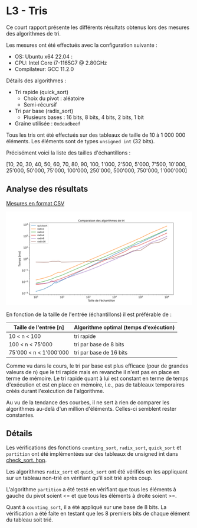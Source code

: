 # L3 - Tris

Ce court rapport présente les différents résultats obtenus lors des mesures des algorithmes de tri.

Les mesures ont été effectués avec la configuration suivante :
* OS: Ubuntu x64 22.04 :
* CPU: Intel Core i7-1165G7 @ 2.80GHz
* Compilateur: GCC 11.2.0

Détails des algorithmes :
* Tri rapide (quick_sort)
  * Choix du pivot : aléatoire
  * Semi-récursif
* Tri par base (radix_sort)
  * Plusieurs bases : 16 bits, 8 bits, 4 bits, 2 bits, 1 bit
* Graine utilisée : `0xdeadbeef`

Tous les tris ont été effectués sur des tableaux de taille de 10 à 1 000 000 éléments.
Les éléments sont de types `unsigned int` (32 bits).

Précisément voici la liste des tailles d'échantillons :


[10, 20, 30, 40, 50, 60, 70, 80, 90, 100, 1'000, 2'500, 5'000, 7'500, 10'000, 25'000,
50'000, 75'000, 100'000, 250'000, 500'000, 750'000, 1'000'000]

## Analyse des résultats

[Mesures en format CSV](csv/results.csv)

![graph](svg/results.svg)
 
En fonction de la taille de l'entrée (échantillons) il est préférable de :

| Taille de l'entrée [n] | Algorithme optimal (temps d'exécution) |
|------------------------|----------------------------------------|
| 10 < n < 100           | tri rapide                             |
| 100 < n < 75'000       | tri par base de 8 bits                 |
| 75'000 < n < 1'000'000 | tri par base de 16 bits                |

Comme vu dans le cours, le tri par base est plus efficace (pour de grandes valeurs de n) que le tri rapide mais 
en revanche il n'est pas en place en terme de mémoire. Le tri rapide quant à lui est constant en terme de temps d'exécution et est en place en mémoire, i.e., pas de tableaux temporaires créés durant l'exécution de l'algorithme.

Au vu de la tendance des courbes, il ne sert à rien de comparer les algorithmes au-delà d'un million d'éléments. Celles-ci semblent rester constantes.

## Détails

Les vérifications des fonctions `counting_sort`, `radix_sort`, `quick_sort` et 
`partition` ont été implémentées sur des tableaux de unsigned int dans [check_sort.
hpp](../src/check_sort.hpp).

Les algorithmes `radix_sort` et `quick_sort` ont été vérifiés en les appliquant 
sur un tableau non-trié en vérifiant qu'il soit trié après coup.

L'algorithme `partition` a été testé en vérifiant que tous les éléments à gauche 
du pivot soient <= et que tous les éléments à droite soient >=.

Quant à `counting_sort`, il a été appliqué sur une base de 8 bits. La 
vérification a été faite en testant que les 8 premiers bits de 
chaque élément du tableau soit trié.